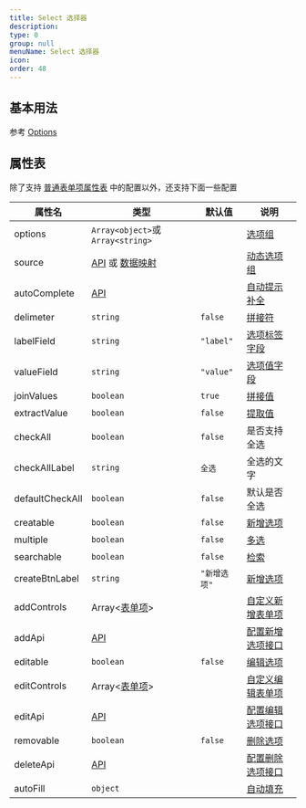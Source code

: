 ```yaml
---
title: Select 选择器
description:
type: 0
group: null
menuName: Select 选择器
icon:
order: 48
---
```


## 基本用法

参考 [Options](options)

## 属性表

除了支持 [普通表单项属性表](./formitem#%E5%B1%9E%E6%80%A7%E8%A1%A8) 中的配置以外，还支持下面一些配置

| 属性名          | 类型                                                                              | 默认值       | 说明                                                                                                                |
| --------------- | --------------------------------------------------------------------------------- | ------------ | ------------------------------------------------------------------------------------------------------------------- |
| options         | `Array<object>`或`Array<string>`                                                  |              | [选项组](./options#%E9%9D%99%E6%80%81%E9%80%89%E9%A1%B9%E7%BB%84-options)                                           |
| source          | [API](../../../docs/types/api) 或 [数据映射](../../../docs/concepts/data-mapping) |              | [动态选项组](./options#%E5%8A%A8%E6%80%81%E9%80%89%E9%A1%B9%E7%BB%84-source)                                        |
| autoComplete    | [API](../../../docs/types/api)                                                    |              | [自动提示补全](./options#%E8%87%AA%E5%8A%A8%E8%A1%A5%E5%85%A8-autocomplete)                                         |
| delimeter       | `string`                                                                          | `false`      | [拼接符](./options#%E6%8B%BC%E6%8E%A5%E7%AC%A6-delimiter)                                                           |
| labelField      | `string`                                                                          | `"label"`    | [选项标签字段](./options#%E9%80%89%E9%A1%B9%E6%A0%87%E7%AD%BE%E5%AD%97%E6%AE%B5-labelfield)                         |
| valueField      | `string`                                                                          | `"value"`    | [选项值字段](./options#%E9%80%89%E9%A1%B9%E5%80%BC%E5%AD%97%E6%AE%B5-valuefield)                                    |
| joinValues      | `boolean`                                                                         | `true`       | [拼接值](./options#%E6%8B%BC%E6%8E%A5%E5%80%BC-joinvalues)                                                          |
| extractValue    | `boolean`                                                                         | `false`      | [提取值](./options#%E6%8F%90%E5%8F%96%E5%A4%9A%E9%80%89%E5%80%BC-extractvalue)                                      |
| checkAll        | `boolean`                                                                         | `false`      | 是否支持全选                                                                                                        |
| checkAllLabel   | `string`                                                                          | `全选`       | 全选的文字                                                                                                          |
| defaultCheckAll | `boolean`                                                                         | `false`      | 默认是否全选                                                                                                        |
| creatable       | `boolean`                                                                         | `false`      | [新增选项](./options#%E5%89%8D%E7%AB%AF%E6%96%B0%E5%A2%9E-creatable)                                                |
| multiple        | `boolean`                                                                         | `false`      | [多选](./options#多选-multiple)                                                                                     |
| searchable      | `boolean`                                                                         | `false`      | [检索](./options#检索-searchable)                                                                                   |
| createBtnLabel  | `string`                                                                          | `"新增选项"` | [新增选项](./options#%E6%96%B0%E5%A2%9E%E9%80%89%E9%A1%B9)                                                          |
| addControls     | Array<[表单项](./formitem)>                                                       |              | [自定义新增表单项](./options#%E8%87%AA%E5%AE%9A%E4%B9%89%E6%96%B0%E5%A2%9E%E8%A1%A8%E5%8D%95%E9%A1%B9-addcontrols)  |
| addApi          | [API](../../docs/types/api)                                                       |              | [配置新增选项接口](./options#%E9%85%8D%E7%BD%AE%E6%96%B0%E5%A2%9E%E6%8E%A5%E5%8F%A3-addapi)                         |
| editable        | `boolean`                                                                         | `false`      | [编辑选项](./options#%E5%89%8D%E7%AB%AF%E7%BC%96%E8%BE%91-editable)                                                 |
| editControls    | Array<[表单项](./formitem)>                                                       |              | [自定义编辑表单项](./options#%E8%87%AA%E5%AE%9A%E4%B9%89%E7%BC%96%E8%BE%91%E8%A1%A8%E5%8D%95%E9%A1%B9-editcontrols) |
| editApi         | [API](../../docs/types/api)                                                       |              | [配置编辑选项接口](./options#%E9%85%8D%E7%BD%AE%E7%BC%96%E8%BE%91%E6%8E%A5%E5%8F%A3-editapi)                        |
| removable       | `boolean`                                                                         | `false`      | [删除选项](./options#%E5%88%A0%E9%99%A4%E9%80%89%E9%A1%B9)                                                          |
| deleteApi       | [API](../../docs/types/api)                                                       |              | [配置删除选项接口](./options#%E9%85%8D%E7%BD%AE%E5%88%A0%E9%99%A4%E6%8E%A5%E5%8F%A3-deleteapi)                      |
| autoFill        | `object`                                                                          |              | [自动填充](./options#%E8%87%AA%E5%8A%A8%E5%A1%AB%E5%85%85-autofill)                                                 |
